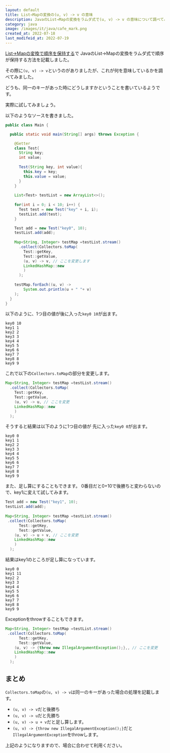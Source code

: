 ```yaml
---
layout: default
title: List→Mapの変換の(u, v) -> v の意味
description: JavaのList→Mapの変換をラムダ式で(u, v) -> v の意味について調べてみました。
category: java
image: /images/it/java/cafe_mark.png
created_at: 2022-07-18
last_modifeid_at: 2022-07-19
---
```


[List→Mapの変換で順序を保持する](/it/java/listToMapSort.html)で
JavaのList→Mapの変換をラムダ式で順序が保持する方法を記載しました。

その際に`(u, v) -> v`というのがありましたが、これが何を意味しているかを調べてみました。

どうも、同一のキーがあった時にどうしますかということを書いているようです。

実際に試してみましょう。

以下のようなソースを書きました。

```Java
public class Main {

  public static void main(String[] args) throws Exception {

    @Getter
    class Test{
      String key;
      int value;
      
      Test(String key, int value){
        this.key = key;
        this.value = value;
      }
    }
    
    List<Test> testList = new ArrayList<>();
    
    for(int i = 0; i < 10; i++) {
      Test test = new Test("key" + i, i);
      testList.add(test);
    }

    Test add = new Test("key0", 10);
    testList.add(add);
    
    Map<String, Integer> testMap =testList.stream()
      .collect(Collectors.toMap(
        Test::getKey,
        Test::getValue,
        (u, v) -> v, // ここを変更します
        LinkedHashMap::new
        )
      );
    
    testMap.forEach((u, v) -> 
        System.out.println(u + " "+ v)
    );  
  }
}
```

以下のように、1つ目の値が後に入った`key0 10`が出ます。

```
key0 10
key1 1
key2 2
key3 3
key4 4
key5 5
key6 6
key7 7
key8 8
key9 9
```

これで以下の`Collectors.toMap`の部分を変更します。

```Java
Map<String, Integer> testMap =testList.stream()
  .collect(Collectors.toMap(
    Test::getKey,
    Test::getValue,
    (u, v) -> u, // ここを変更
    LinkedHashMap::new 
    )
  );
```

そうすると結果は以下のように1つ目の値が
先に入った`key0 0`が出ます。

```
key0 0
key1 1
key2 2
key3 3
key4 4
key5 5
key6 6
key7 7
key8 8
key9 9
```

また、足し算にすることもできます。
0番目だと0+10で後勝ちと変わらないので、key1に変えて試してみます。

```Java
Test add = new Test("key1", 10);
testList.add(add);
	    
Map<String, Integer> testMap =testList.stream()
 .collect(Collectors.toMap(
	  Test::getKey,
	  Test::getValue,
    (u, v) -> u + v, // ここを変更
    LinkedHashMap::new
    )
  );
```

結果はkey1のところが足し算になっています。
```
key0 0
key1 11
key2 2
key3 3
key4 4
key5 5
key6 6
key7 7
key8 8
key9 9
```

Exceptionをthrowすることもできます。

```Java
Map<String, Integer> testMap =testList.stream()
 .collect(Collectors.toMap(
	  Test::getKey,
	  Test::getValue,
    (u, v) -> {throw new IllegalArgumentException();},, // ここを変更
    LinkedHashMap::new
    )
  );
```

## まとめ

`Collectors.toMap`の`(u, v) -> v`は同一のキーがあった場合の処理を記載します。

- `(u, v) -> v`だと後勝ち
- `(u, v) -> u`だと先勝ち
- `(u, v) -> u + v`だと足し算します。
- `(u, v) -> {throw new IllegalArgumentException();}`だと`IllegalArgumentException`をthrowします。

上記のようになりますので、場合に合わせて利用ください。